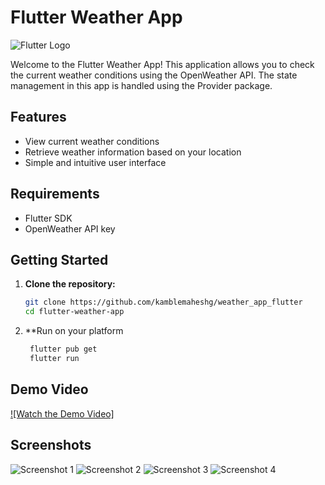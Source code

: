 # Flutter Weather App

![Flutter Logo](https://flutter.dev/assets/images/shared/brand/flutter/logo/flutter-lockup.png)

Welcome to the Flutter Weather App! This application allows you to check the current weather conditions using the OpenWeather API. The state management in this app is handled using the Provider package.

## Features

- View current weather conditions
- Retrieve weather information based on your location
- Simple and intuitive user interface

## Requirements

- Flutter SDK
- OpenWeather API key

## Getting Started

1. **Clone the repository:**

   ```bash
   git clone https://github.com/kamblemaheshg/weather_app_flutter
   cd flutter-weather-app

2. **Run on your platform

   ````bash
    flutter pub get
    flutter run

## Demo Video

[![Watch the Demo Video]](https://github.com/kamblemaheshg/weather_app_flutter/blob/main/demo/demo_video.gif)

## Screenshots

![Screenshot 1]((https://github.com/kamblemaheshg/weather_app_flutter/blob/main/demo/dark_theme_dashboard.jpg)https://github.com/kamblemaheshg/weather_app_flutter/blob/main/demo/dark_theme_dashboard.jpg)
![Screenshot 2]((https://github.com/kamblemaheshg/weather_app_flutter/blob/main/demo/dark_theme_profile.jpg)https://github.com/kamblemaheshg/weather_app_flutter/blob/main/demo/dark_theme_profile.jpg)
![Screenshot 3]((https://github.com/kamblemaheshg/weather_app_flutter/blob/main/demo/dark_theme_profile.jpg)https://github.com/kamblemaheshg/weather_app_flutter/blob/main/demo/light_theme_dashboard.jpg)
![Screenshot 4]((https://github.com/kamblemaheshg/weather_app_flutter/blob/main/demo/dark_theme_profile.jpg)https://github.com/kamblemaheshg/weather_app_flutter/blob/main/demo/light_theme_profile.jpg)


